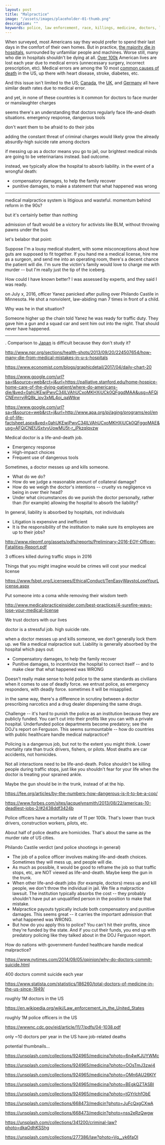 ```yaml
---
layout: post
title: "Malpractice"
image: "/assets/images/placeholder-01-thumb.png"
description: ""
keywords: police, law enforcement, race, killings, medicine, doctors, litigation, court, politics
---
```



When surveyed, most Americans say they would prefer to spend their last days in the comfort of their own homes. But in practice, [the majority die in hospitals](https://palliative.stanford.edu/home-hospice-home-care-of-the-dying-patient/where-do-americans-die/), surrounded by unfamiliar people and machines. Worse still, many who die in hospitals shouldn't be dying at all. [Over 100k](http://www.npr.org/sections/health-shots/2013/09/20/224507654/how-many-die-from-medical-mistakes-in-u-s-hospitals) American lives are lost each year due to medical errors (unnecessary surgery, incorrect prescription, etc). Medical errors are among the 10 most [common causes of death](https://www.cdc.gov/nchs/fastats/leading-causes-of-death.htm) in the US, up there with heart disease, stroke, diabetes, etc. 

And this issue isn't limited to the US; [Canada](http://globalnews.ca/news/3026275/1-in-18-canadian-hospital-patients-experience-harm-from-preventable-errors-study/), the [UK](https://www.theguardian.com/society/2015/jul/14/avoidable-deaths-nhs-hospitals-study), and [Germany](http://www.upi.com/17000-die-in-Germany-from-medical-errors/52721267847072/) all have similar death rates due to medical error. 

and yet, in none of these countries is it common for doctors to face murder or manslaughter charges

seems there's an understanding that doctors regularly face life-and-death situations. emergency response, dangerous tools

don't want them to be afraid to do their jobs

adding the constant threat of criminal charges would likely grow the already absurdly-high suicide rate among doctors

if messing up as a doctor means you go to jail, our brightest medical minds are going to be veterinarians instead. bad outcome. 


instead, we typically allow the hospital to absorb liability. in the event of a wrongful death:

- compensatory damages, to help the family recover
- punitive damages, to make a statement that what happened was wrong

---

medical malpractice system is litigious and wasteful. momentum behind reform in the 90s? 

but it's certainly better than nothing

admission of fault would be a victory for activists like BLM, without throwing pawns under the bus

let's belabor that point: 

Suppose I'm a lousy medical student, with some misconceptions about how guts are supposed to fit together. If you hand me a medical license, hire me as a surgeon, and send me into an operating room, there's a decent chance the patient will die. I'm sure the victim's family would love to charge me with murder -- but I'm really just the tip of the iceberg. 

How could I have known better? I was assessed by experts, and they said I was ready. 

on July x, 2016, officer Yanez panicked after pulling over Philando Castile in Minnesota. He shot a nonviolent, law-abiding man 7 times in front of a child. 

Why was he in that situation? 

Someone higher up the chain told Yanez he was ready for traffic duty. They gave him a gun and a squad car and sent him out into the night. That should never have happened. 



---


. Comparison to [Japan](http://www.japantimes.co.jp/news/2015/10/05/reference/shortcomings-identified-new-reporting-system-hospital-deaths/#.WWfX8dPytTY) is difficult because they don't study it?

http://www.npr.org/sections/health-shots/2013/09/20/224507654/how-many-die-from-medical-mistakes-in-u-s-hospitals

https://www.economist.com/blogs/graphicdetail/2017/04/daily-chart-20

https://www.google.com/url?sa=t&source=web&rct=j&url=https://palliative.stanford.edu/home-hospice-home-care-of-the-dying-patient/where-do-americans-die/&ved=0ahUKEwiPwvC34ILVAhUCxoMKHXjUCk0QFggdMAA&usg=AFQjCNEmrrvjRQ8k_ipv3xML4oj_qaWtkw

https://www.google.com/url?sa=t&source=web&rct=j&url=http://www.apa.org/pi/aging/programs/eol/end-of-life-factsheet.aspx&ved=0ahUKEwiPwvC34ILVAhUCxoMKHXjUCk0QFggoMAE&usg=AFQjCNEfJSxtvyUowMU5t-r_iPkzqlqvzw





Medical doctor is a life-and-death job. 

- Emergency response
- High-impact choices
- Frequent use of dangerous tools

Sometimes, a doctor messes up and kills someone. 

- What do we do?
- How do we judge a reasonable amount of collateral damage?
- How do we weigh the doctor's intentions -- cruelty vs negligence vs being in over their head?
- Under what circumstances do we punish the doctor personally, rather than (for example) allowing the hospital to absorb the liability?

In general, liability is absorbed by hospitals, not individuals

- Litigation is expensive and inefficient
- It is the responsibility of the institution to make sure its employees are up to their jobs?

http://www.nleomf.org/assets/pdfs/reports/Preliminary-2016-EOY-Officer-Fatalities-Report.pdf

3 officers killed during traffic stops in 2016



Things that you might imagine would be crimes will cost your medical license

https://www.fsbpt.org/Licensees/EthicalConduct/TenEasyWaystoLoseYourLicense.aspx

Put someone into a coma while removing their wisdom teeth

http://www.medicalpracticeinsider.com/best-practices/4-surefire-ways-lose-your-medical-license


We trust doctors with our lives

doctor is a stressful job. high suicide rate.

when a doctor messes up and kills someone, we don't generally lock them up. we file a medical malpractice suit. Liability is generally absorbed by the hospital which pays out:

- Compensatory damages, to help the family recover
- Punitive damages, to incentivize the hospital to correct itself -- and to make clear that what happened was WRONG

Doesn't really make sense to hold police to the same standards as civilians when it comes to use of deadly force. we entrust police, as emergency responders, with deadly force. sometimes it will be misapplied. 

in the same way, there's a difference in scrutiny between a doctor prescribing narcotics and a drug dealer dispensing the same drugs. 

Challenge -- it's hard to punish the police as an institution because they are publicly funded. You can't cut into their profits like you can with a private hospital. Underfunded police departments become predatory; see the DOJ's report on Ferguson. This seems surmountable -- how do countries with public healthcare handle medical malpractice? 

Policing is a dangerous job, but not to the extent you might think. Lower mortality rate than truck drivers, fishers, or pilots. Most deaths are car accidents, not homicides. 

Not all interactions need to be life-and-death. Police shouldn't be killing people during traffic stops, just like you shouldn't fear for your life when the doctor is treating your sprained ankle. 

Maybe the gun should be in the trunk, instead of at the hip. 

https://fee.org/articles/by-the-numbers-how-dangerous-is-it-to-be-a-cop/

https://www.forbes.com/sites/jacquelynsmith/2013/08/22/americas-10-deadliest-jobs-2/#2438ddf3424b

Police officers have a mortality rate of 11 per 100k. That's lower than truck drivers, construction workers, pilots, etc.

About half of police deaths are homicides. That's about the same as the murder rate of US cities.

Philando Castile verdict (and police shootings in general)
- The job of a police officer involves making life-and-death choices. Sometimes they will mess up, and people will die.
- As much as possible, it would be good to reframe the job so that traffic stops, etc, are NOT viewed as life-and-death. Maybe keep the gun in the trunk.
- When other life-and-death jobs (for example, doctors) mess up and kill people, we don't throw the individual in jail. We file a malpractice lawsuit. The institution typically absorbs the cost -- they probably shouldn't have put an unqualified person in the position to make that mistake.
- Malpractice payouts typically include both compensatory and punitive damages. This seems great -- it carries the important admission that what happened was WRONG.
- But how do you apply this to police? You can't hit their profits, since they're funded by the state. And if you cut their funds, you end up with predatory policing like they talked about in the DOJ Ferguson report.


How do nations with government-funded healthcare handle medical malpractice?

https://www.nytimes.com/2014/09/05/opinion/why-do-doctors-commit-suicide.html

400 doctors commit suicide each year

https://www.statista.com/statistics/186260/total-doctors-of-medicine-in-the-us-since-1949/

roughly 1M doctors in the US

https://en.wikipedia.org/wiki/Law_enforcement_in_the_United_States

roughly 1M police officers in the US

https://wwwnc.cdc.gov/eid/article/11/7/pdfs/04-1038.pdf

only ~10 doctors per year in the US have job-related deaths

potential thumbnails...

https://unsplash.com/collections/924965/medicina?photo=6n4wKJUYWMc

https://unsplash.com/collections/924965/medicina?photo=OOsTmJ3zwj4

https://unsplash.com/collections/924965/medicina?photo=OMn6AU26KlY

https://unsplash.com/collections/924965/medicina?photo=BEgkQZTASBI

https://unsplash.com/collections/924965/medicina?photo=tGYrlchfObE

https://unsplash.com/collections/668473/medicin?photo=JuFcQxgCXwA

https://unsplash.com/collections/668473/medicin?photo=nss2eRzQwgw

https://unsplash.com/collections/341200/criminal-law?photo=dkaOdhKSShg

https://unsplash.com/collections/277386/law?photo=Vq__yk6faOI
